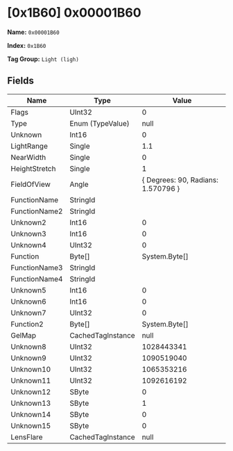 # [0x1B60] 0x00001B60

**Name:** ```0x00001B60```

**Index:** ```0x1B60```

**Tag Group:** ```Light (ligh)```

## Fields

Name	| Type	| Value
---	|---	|---	|
Flags	|UInt32	|0
Type	|Enum (TypeValue)	|null
Unknown	|Int16	|0
LightRange	|Single	|1.1
NearWidth	|Single	|0
HeightStretch	|Single	|1
FieldOfView	|Angle	|{ Degrees: 90, Radians: 1.570796 }
FunctionName	|StringId	|
FunctionName2	|StringId	|
Unknown2	|Int16	|0
Unknown3	|Int16	|0
Unknown4	|UInt32	|0
Function	|Byte[]	|System.Byte[]
FunctionName3	|StringId	|
FunctionName4	|StringId	|
Unknown5	|Int16	|0
Unknown6	|Int16	|0
Unknown7	|UInt32	|0
Function2	|Byte[]	|System.Byte[]
GelMap	|CachedTagInstance	|null
Unknown8	|UInt32	|1028443341
Unknown9	|UInt32	|1090519040
Unknown10	|UInt32	|1065353216
Unknown11	|UInt32	|1092616192
Unknown12	|SByte	|0
Unknown13	|SByte	|1
Unknown14	|SByte	|0
Unknown15	|SByte	|0
LensFlare	|CachedTagInstance	|null


